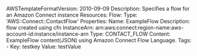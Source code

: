 AWSTemplateFormatVersion: 2010-09-09
Description: Specifies a flow for an Amazon Connect instance
Resources:
  Flow:
    Type: 'AWS::Connect::ContactFlow'
    Properties:
      Name: ExampleFlow
      Description: flow created using cfn
      InstanceArn: arn:aws:connect:region-name:aws-account-id:instance/instance-arn
      Type: CONTACT_FLOW
      Content: ExampleFlow content(JSON) using Amazon Connect Flow Language.
      Tags:
        - Key: testkey
          Value: testValue

